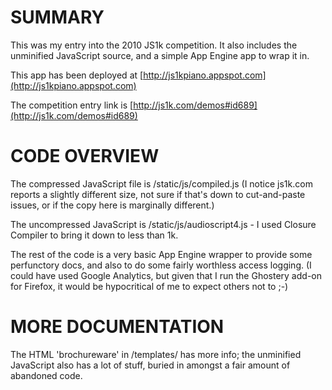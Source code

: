 # SUMMARY

This was my entry into the 2010 JS1k competition. It also includes the
unminified JavaScript source, and a simple App Engine app to wrap it in.

This app has been deployed at [http://js1kpiano.appspot.com](http://js1kpiano.appspot.com)

The competition entry link is  [http://js1k.com/demos#id689](http://js1k.com/demos#id689)

# CODE OVERVIEW

The compressed JavaScript file is /static/js/compiled.js  (I notice
js1k.com reports a slightly different size, not sure if that's down to
cut-and-paste issues, or if the copy here is marginally different.)

The uncompressed JavaScript is /static/js/audioscript4.js - I used
Closure Compiler to bring it down to less than 1k.

The rest of the code is a very basic App Engine wrapper to provide
some perfunctory docs, and also to do some fairly worthless access logging.
(I could have used Google Analytics, but given that I run the Ghostery
add-on for Firefox, it would be hypocritical of me to expect others not to
;-)

# MORE DOCUMENTATION

The HTML 'brochureware' in /templates/ has more info; the unminified
JavaScript also has a lot of stuff, buried in amongst a fair amount
of abandoned code.

